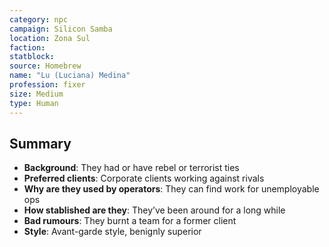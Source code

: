```yaml
---
category: npc
campaign: Silicon Samba
location: Zona Sul
faction: 
statblock: 
source: Homebrew
name: "Lu (Luciana) Medina"
profession: fixer
size: Medium
type: Human
---
```


## Summary

- **Background**: They had or have rebel or terrorist ties
- **Preferred clients**: Corporate clients working against rivals
- **Why are they used by operators**: They can find work for unemployable ops
- **How stablished are they**: They’ve been around for a long while
- **Bad rumours**: They burnt a team for a former client
- **Style**: Avant-garde style, benignly superior